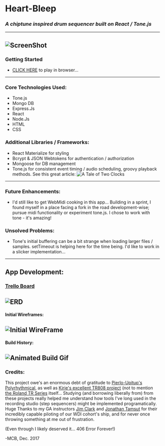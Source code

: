 # Heart-Bleep

### *A chiptune inspired drum sequencer built on React / Tone.js*
----
![ScreenShot](https://i.imgur.com/XBFVK6a.png)
----
### Getting Started
- [CLICK HERE](https://aqueous-temple-93653.herokuapp.com/) to play in browser... 

---
### Core Technologies Used:
- Tone.js
- Mongo DB
- Express.Js
- React 
- Node.Js
- HTML 
- CSS

### Additional Libraries / Frameworks:
- React Materialize for styling
- Bcrypt & JSON Webtokens for authentication / authorization
- Mongoose for DB management
- Tone.js for consistent event timing / audio scheduling, groovy playback methods.  See this great article: ![A Tale of Two Clocks](https://www.html5rocks.com/en/tutorials/audio/scheduling/)
---

### Future Enhancements: 
- I'd still like to get WebMidi cooking in this app... Building in a sprint, I found myself in a place facing a fork in the road development-wise; pursue midi functionality or experiment tone.js.  I chose to work with tone - it's amazing!

### Unsolved Problems: 
- Tone's initial buffering can be a bit strange when loading larger files / samples.  setTimeout is helping here for the time being.  I'd like to work in a slicker implementation...

---

## App Development:

### [Trello Board](https://trello.com/b/pFZWBZKW/heart-bleep)

![ERD](https://i.imgur.com/ey2508j.png)
----
#### Initial Wireframes:

![Initial WireFrame](https://i.imgur.com/dRTcQdx.png)
----

#### Build History:
![Animated Build Gif](https://i.imgur.com/B5dvTYb.gif)
----

### Credits: 

This project owe's an enormous debt of gratitude to [Pierlo-Upitup's Polyrhythmical](https://github.com/pierlo-upitup/polyrhythmical/blob/master/src/components/StepSequencer.js), as well as [Kirie's excellent TR808 project](https://github.com/kirie/StepSequencer) (not to mention [the Roland TR Series](https://en.wikipedia.org/wiki/Roland_TR-808) itself...  Studying (and borrowing liberally from) from these projects really helped me understand how tools I've long used in the recording studio (step sequencers) might be implemented programatically.  Huge Thanks to my 
GA instructors [Jim Clark](https://github.com/jim-clark) and [Jonathan Tamsut](https://github.com/jtamsut) for their incredibly capable piloting of our WDI cohort's ship, and for never once throwing something at me out of frustration.

(Even through I likely deserved it...  406 Error Forever!)

-MCB, Dec. 2017
